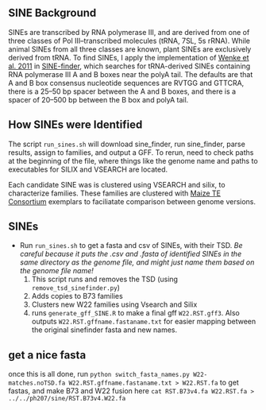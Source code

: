 ## SINE Background
SINEs are transcribed by RNA polymerase III, and are derived from one of three classes of Pol III–transcribed molecules (tRNA, 7SL, 5s rRNA).
While animal SINEs from all three classes are known, plant SINEs are exclusively derived from tRNA. 
To find SINEs, I apply the implementation of [Wenke et al. 2011](http://www.plantcell.org/content/early/2011/09/07/tpc.111.088682) in [SINE-finder](http://www.plantcell.org/content/suppl/2011/08/29/tpc.111.088682.DC1/Supplemental_Data_Set_1-sine_finder.txt), which searches for tRNA-derived SINEs containing RNA polymerase III A and B boxes near the polyA tail. 
The defaults are that A and B box consensus nucleotide sequences are RVTGG and GTTCRA, there is a 25–50 bp spacer between the A and B boxes, and there is a spacer of 20–500 bp between the B box and polyA tail.

## How SINEs were Identified

The script ```run_sines.sh``` will download sine_finder, run sine_finder, parse results, assign to families, and output a GFF.
To rerun, need to check paths at the beginning of the file, where things like the genome name and paths to executables for SILIX and VSEARCH are located.

Each candidate SINE was is clustered using VSEARCH and silix, to characterize families.
These families are clustered with [Maize TE Consortium](http://www.maizetedb.org) exemplars to faciliatate comparison between genome versions.

## SINEs

 * Run `run_sines.sh` to get a fasta and csv of SINEs, with their TSD. 
   *Be careful because it puts the .csv and .fasta of identified SINEs in the same directory as the genome file, and might just name them based on the genome file name!* 
   1. This script runs and removes the TSD (using `remove_tsd_sinefinder.py`)
   2. Adds copies to B73 families
   3. Clusters new W22 families using Vsearch and Silix
   4. runs `generate_gff_SINE.R` to make a final gff `W22.RST.gff3`. Also outputs `W22.RST.gffname.fastaname.txt` for easier mapping between the original sinefinder fasta and new names.


## get a nice fasta

once this is all done, run `python switch_fasta_names.py W22-matches.noTSD.fa W22.RST.gffname.fastaname.txt > W22.RST.fa` to get fastas, and make B73 and W22 fusion here `cat RST.B73v4.fa W22.RST.fa > ../../ph207/sine/RST.B73v4.W22.fa`


